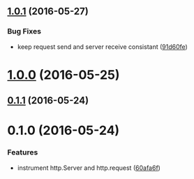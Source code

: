 <a name="1.0.1"></a>
## [1.0.1](https://github.com/cattail/node-trail-instrument-http/compare/v1.0.0...v1.0.1) (2016-05-27)


### Bug Fixes

* keep request send and server receive consistant ([91d60fe](https://github.com/cattail/node-trail-instrument-http/commit/91d60fe))



<a name="1.0.0"></a>
# [1.0.0](https://github.com/cattail/node-trail-instrument-http/compare/v0.1.1...v1.0.0) (2016-05-25)



<a name="0.1.1"></a>
## [0.1.1](https://github.com/cattail/node-trail-instrument-http/compare/v0.1.0...v0.1.1) (2016-05-24)



<a name="0.1.0"></a>
# 0.1.0 (2016-05-24)


### Features

* instrument http.Server and http.request ([60afa6f](https://github.com/cattail/node-trail-instrument-http/commit/60afa6f))



